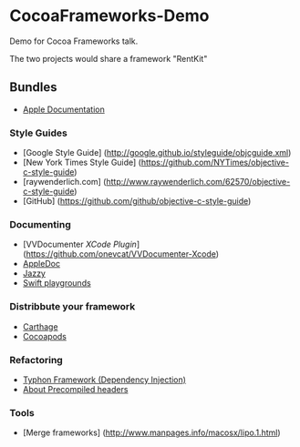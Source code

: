 # CocoaFrameworks-Demo
Demo for Cocoa Frameworks talk.

The two projects would share a framework "RentKit"

## Bundles
* [Apple Documentation](https://developer.apple.com/library/prerelease/ios/documentation/CoreFoundation/Conceptual/CFBundles/Introduction/Introduction.html#//apple_ref/doc/uid/10000123i-CH1-SW1)

### Style Guides

* [Google Style Guide] (http://google.github.io/styleguide/objcguide.xml)
* [New York Times Style Guide] (https://github.com/NYTimes/objective-c-style-guide)
* [raywenderlich.com] (http://www.raywenderlich.com/62570/objective-c-style-guide)
* [GitHub] (https://github.com/github/objective-c-style-guide)

### Documenting
* [VVDocumenter *XCode Plugin*] (https://github.com/onevcat/VVDocumenter-Xcode)
* [AppleDoc](http://gentlebytes.com/appledoc/)
* [Jazzy](https://github.com/realm/jazzy)
* [Swift playgrounds](https://developer.apple.com/swift/resources/)


### Distribbute your framework
* [Carthage](https://github.com/Carthage/Carthage)
* [Cocoapods](http://blog.cocoapods.org/CocoaPods-0.36/)

### Refactoring
* [Typhon Framework (Dependency Injection)](http://typhoonframework.org)
* [About Precompiled headers](http://qualitycoding.org/precompiled-headers/)

### Tools
* [Merge frameworks] (http://www.manpages.info/macosx/lipo.1.html)



